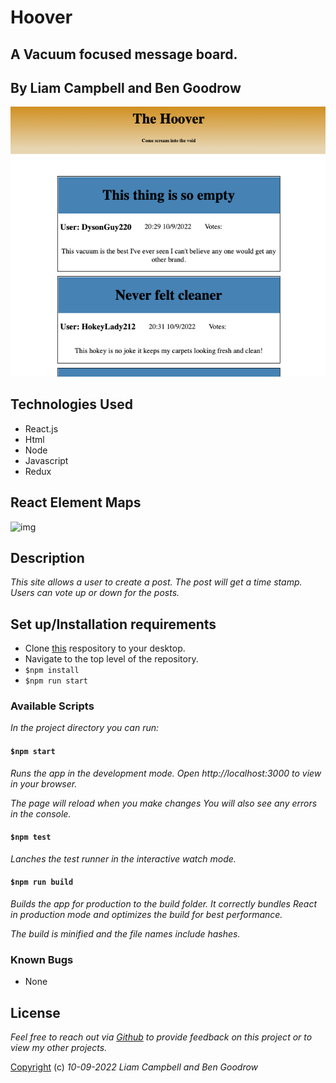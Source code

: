 # Hoover 

## A Vacuum focused message board.

## By Liam Campbell and Ben Goodrow

![Message board screen shot](screenshot.png)

## Technologies Used

* React.js
* Html
* Node
* Javascript
* Redux

## React Element Maps

![img](./ForumDiagram.drawio.png)

## Description

_This site allows a user to create a post. The post will get a time stamp. Users can vote up or down for the posts._

## Set up/Installation requirements

* Clone [this](https://github.com/lcmpbll/The-Hoover) respository to your desktop.
* Navigate to the top level of the repository.
* `$npm install`
* `$npm run start`

 
### Available Scripts
_In the project directory you can run:_

#### ```$npm start```
_Runs the app in the development mode._
_Open http://localhost:3000 to view in your browser._

_The page will reload when you make changes_
_You will also see any errors in the console._

#### ```$npm test```

_Lanches the test runner in the interactive watch mode._

#### ```$npm run build```

_Builds the app for production to the build folder._
_It correctly bundles React in production mode and optimizes the build for best performance._

_The build is minified and the file names include hashes._

### Known Bugs

* None

## License

_Feel free to reach out via [Github](github.com.lcmpbll) to provide feedback on this project or to view my other projects._

[Copyright](LICENSE) (c) _10-09-2022_ _Liam Campbell and Ben Goodrow_